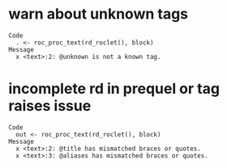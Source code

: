# warn about unknown tags

    Code
      . <- roc_proc_text(rd_roclet(), block)
    Message
      x <text>:2: @unknown is not a known tag.

# incomplete rd in prequel or tag raises issue

    Code
      out <- roc_proc_text(rd_roclet(), block)
    Message
      x <text>:2: @title has mismatched braces or quotes.
      x <text>:3: @aliases has mismatched braces or quotes.

